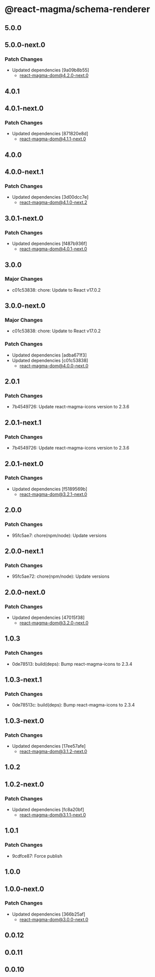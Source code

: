 # @react-magma/schema-renderer

## 5.0.0

## 5.0.0-next.0

### Patch Changes

- Updated dependencies [9a09b8b55]
  - react-magma-dom@4.2.0-next.0

## 4.0.1

## 4.0.1-next.0

### Patch Changes

- Updated dependencies [871820e8d]
  - react-magma-dom@4.1.1-next.0

## 4.0.0

## 4.0.0-next.1

### Patch Changes

- Updated dependencies [3d00dcc7e]
  - react-magma-dom@4.1.0-next.2

## 3.0.1-next.0

### Patch Changes

- Updated dependencies [f487b936f]
  - react-magma-dom@4.0.1-next.0

## 3.0.0

### Major Changes

- c01c53838: chore: Update to React v17.0.2

## 3.0.0-next.0

### Major Changes

- c01c53838: chore: Update to React v17.0.2

### Patch Changes

- Updated dependencies [adba671f3]
- Updated dependencies [c01c53838]
  - react-magma-dom@4.0.0-next.0

## 2.0.1

### Patch Changes

- 7b4549726: Update react-magma-icons version to 2.3.6

## 2.0.1-next.1

### Patch Changes

- 7b4549726: Update react-magma-icons version to 2.3.6

## 2.0.1-next.0

### Patch Changes

- Updated dependencies [f5189569b]
  - react-magma-dom@3.2.1-next.0

## 2.0.0

### Patch Changes

- 95fc5ae7: chore(npm/node): Update versions

## 2.0.0-next.1

### Patch Changes

- 95fc5ae72: chore(npm/node): Update versions

## 2.0.0-next.0

### Patch Changes

- Updated dependencies [47015f38]
  - react-magma-dom@3.2.0-next.0

## 1.0.3

### Patch Changes

- 0de78513: build(deps): Bump react-magma-icons to 2.3.4

## 1.0.3-next.1

### Patch Changes

- 0de78513c: build(deps): Bump react-magma-icons to 2.3.4

## 1.0.3-next.0

### Patch Changes

- Updated dependencies [17ee57afe]
  - react-magma-dom@3.1.2-next.0

## 1.0.2

## 1.0.2-next.0

### Patch Changes

- Updated dependencies [fc8a20bf]
  - react-magma-dom@3.1.1-next.0

## 1.0.1

### Patch Changes

- 9cdfce87: Force publish

## 1.0.0

## 1.0.0-next.0

### Patch Changes

- Updated dependencies [366b25af]
  - react-magma-dom@3.0.0-next.0

## 0.0.12

## 0.0.11

## 0.0.10
